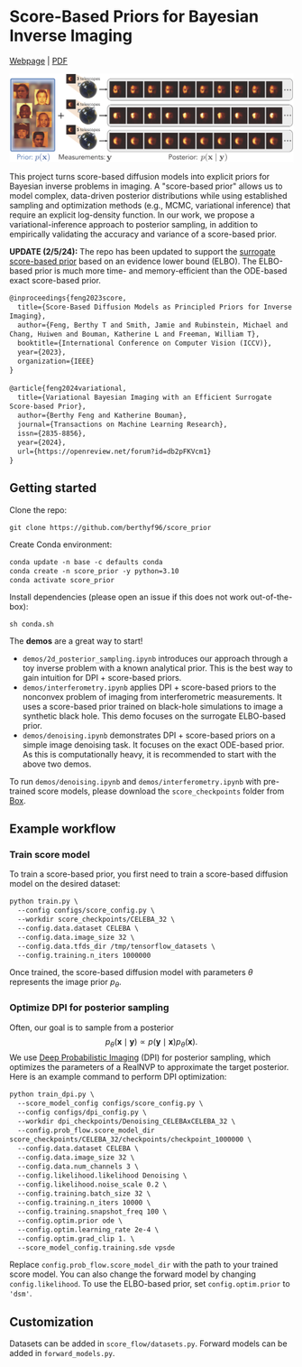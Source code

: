 # Score-Based Priors for Bayesian Inverse Imaging

[Webpage](http://imaging.cms.caltech.edu/score_prior/) | [PDF](https://arxiv.org/abs/2304.11751)

![figure showing posterior samples using score-based priors under different measurement settings](assets/teaser.png "Score-Based Priors")

This project turns score-based diffusion models into explicit priors for Bayesian inverse problems in imaging. A "score-based prior" allows us to model complex, data-driven posterior distributions while using established sampling and optimization methods (e.g., MCMC, variational inference) that require an explicit log-density function. In our work, we propose a variational-inference approach to posterior sampling, in addition to empirically validating the accuracy and variance of a score-based prior.

**UPDATE (2/5/24):** The repo has been updated to support the [surrogate score-based prior](https://arxiv.org/abs/2309.01949) based on an evidence lower bound (ELBO). The ELBO-based prior is much more time- and memory-efficient than the ODE-based exact score-based prior.

```
@inproceedings{feng2023score,
  title={Score-Based Diffusion Models as Principled Priors for Inverse Imaging},
  author={Feng, Berthy T and Smith, Jamie and Rubinstein, Michael and Chang, Huiwen and Bouman, Katherine L and Freeman, William T},
  booktitle={International Conference on Computer Vision (ICCV)},
  year={2023},
  organization={IEEE}
}

@article{feng2024variational,
  title={Variational Bayesian Imaging with an Efficient Surrogate Score-based Prior},
  author={Berthy Feng and Katherine Bouman},
  journal={Transactions on Machine Learning Research},
  issn={2835-8856},
  year={2024},
  url={https://openreview.net/forum?id=db2pFKVcm1}
}
```

## Getting started
Clone the repo:
```
git clone https://github.com/berthyf96/score_prior
```

Create Conda environment:
```
conda update -n base -c defaults conda
conda create -n score_prior -y python=3.10
conda activate score_prior
```

Install dependencies (please open an issue if this does not work out-of-the-box):
```
sh conda.sh
```

The **demos** are a great way to start!
* `demos/2d_posterior_sampling.ipynb` introduces our approach through a toy inverse problem with a known analytical prior. This is the best way to gain intuition for DPI + score-based priors.
* `demos/interferometry.ipynb` applies DPI + score-based priors to the nonconvex problem of imaging from interferometric measurements. It uses a score-based prior trained on black-hole simulations to image a synthetic black hole. This demo focuses on the surrogate ELBO-based prior.
* `demos/denoising.ipynb` demonstrates DPI + score-based priors on a simple image denoising task. It focuses on the exact ODE-based prior. As this is computationally heavy, it is recommended to start with the above two demos.

To run `demos/denoising.ipynb` and `demos/interferometry.ipynb` with pre-trained score models, please download the `score_checkpoints` folder from [Box](https://caltech.box.com/s/rhukbjkdtiz1k2tpebfcha8ukxrx1y3s).

## Example workflow
### Train score model
To train a score-based prior, you first need to train a score-based diffusion model on the desired dataset:
```
python train.py \
  --config configs/score_config.py \
  --workdir score_checkpoints/CELEBA_32 \
  --config.data.dataset CELEBA \
  --config.data.image_size 32 \
  --config.data.tfds_dir /tmp/tensorflow_datasets \
  --config.training.n_iters 1000000
```
Once trained, the score-based diffusion model with parameters $\theta$ represents the image prior $p_\theta$.

### Optimize DPI for posterior sampling
Often, our goal is to sample from a posterior $$p_\theta(\mathbf{x}\mid\mathbf{y})\propto p(\mathbf{y}\mid\mathbf{x})p_\theta(\mathbf{x}).$$ We use [Deep Probabilistic Imaging](https://github.com/HeSunPU/DPI) (DPI) for posterior sampling, which optimizes the parameters of a RealNVP to approximate the target posterior. Here is an example command to perform DPI optimization:
```
python train_dpi.py \
  --score_model_config configs/score_config.py \
  --config configs/dpi_config.py \
  --workdir dpi_checkpoints/Denoising_CELEBAxCELEBA_32 \
  --config.prob_flow.score_model_dir score_checkpoints/CELEBA_32/checkpoints/checkpoint_1000000 \
  --config.data.dataset CELEBA \
  --config.data.image_size 32 \
  --config.data.num_channels 3 \
  --config.likelihood.likelihood Denoising \
  --config.likelihood.noise_scale 0.2 \
  --config.training.batch_size 32 \
  --config.training.n_iters 10000 \
  --config.training.snapshot_freq 100 \
  --config.optim.prior ode \
  --config.optim.learning_rate 2e-4 \
  --config.optim.grad_clip 1. \
  --score_model_config.training.sde vpsde
```
Replace `config.prob_flow.score_model_dir` with the path to your trained score model.
You can also change the forward model by changing `config.likelihood`. To use the ELBO-based prior, set `config.optim.prior` to `'dsm'`.


## Customization
Datasets can be added in `score_flow/datasets.py`.
Forward models can be added in `forward_models.py`.
